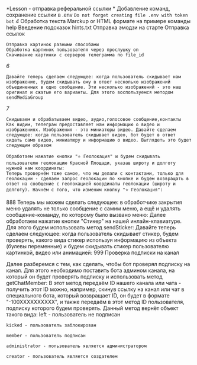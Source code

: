 *Lesson - отправка реферальной ссылки *
Добавление команд, сохранение ссылки в .env 
`Do not forget creating file .env with token bot`
*4*  Обработка текста Marckup or HTML формате на примере команды help
  Введение подсказок hints.txt Отправка эмодзи на старте
  Отправка ссылок 
  ```№5 Работа с инлайн и просто клавиатурой в /menu  
  Отправка картинок разными способами 
  Обработка картинок пользователя через прослушку on
  Скачивание картинки с серверов телеграмма по file_id
  ```
  *6*
  ``` 
  Давайте теперь сделаем следующее: когда пользователь скидывает нам изображение, будем скидывать ему в ответ несколько изображений объединенных в одно сообщение. Эти несколько изображений - это наш оригинал и сжатые его варианты. Для этого воспользуемся методом sendMediaGroup
  ```
  *7*
  ``` 
  Скидываем и обрабатываем видео, аудио,голосовое сообщение,контакты
  Как видим, телеграм предоставляет нам информацию о видео и изображениях. Изображения - это миниатюры видео. Давайте сделаем следующее: когда пользователь скидывает видео, бот будет в ответ кидать само видео, миниатюру и информацию о видео. Выглядеть это будет следующим образом

  Обработаем нажатие кнопки "⭐️ Геолокация" и будем скидывать пользователю геолокацию Красной Площади, указав широту и долготу нужной нам координаты:
  Теперь провернём тоже самое, что мы делали с контактами, только для геолокации - сделаем запрос геолокации по кнопке и будем возвращать в ответ на сообщение с геолокацией координаты геолокации (широту и долготу). Начнём с того, что изменим кнопку "⭐️ Геолокация":
  ```
  888
  Теперь мы можем сделать следующее: в обработчике закрытия меню удалять не только сообщение с самим меню, а ещё и удалять сообщение-команду, по которому было вызвано меню:
  Далее обработаем нажатие кнопки "Стикер" на нашей инлайн-клавиатуре. Для этого будем использовать метод sendSticker:
  Давайте теперь сделаем следующее: когда пользователь скидывает стикер, будем проверять, какого вида стикер используя информацию из объекта (булевы переменные) и будем скидывать стикер пользователю картинкой, видео или анимацией:
  999
  Проверка подписки на канал

Далее разберемся с тем, как сделать, чтобы бот проверял подписку на канал. Для этого необходимо поставить бота админом канала, на который он будет проверять подписку и использовать метод getChatMember:
В этот метод передаём ID нашего канала или чата - получить этот ID можно, например, скинув ссылку на канал или чат в специального бота, который возвращает ID, он будет в формате "-100XXXXXXXXXX", и также передаём в этот метод ID пользователя, подписку которого будем проверять. Данный метод вернёт объект такого вида:
    left - пользователь не подписан

    kicked - пользователь заблокирован

    member - пользователь подписан

    administrator - пользователь является администратором

    creator - пользователь является создателем